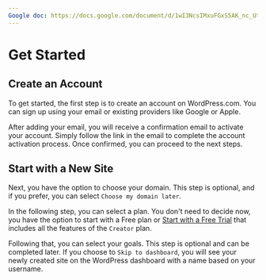 ```yaml
---
Google doc: https://docs.google.com/document/d/1wI3NcsIMxuFGxS5AK_nc_Uts8KZ7kEm0dgp7l-iaDUA/edit#heading=h.54oijtp9vyq2
---
```



# Get Started

## Create an Account

To get started, the first step is to create an account on WordPress.com. You can sign up using your email or existing providers like Google or Apple.

After adding your email, you will receive a confirmation email to activate your account. Simply follow the link in the email to complete the account activation process. Once confirmed, you can proceed to the next steps.

## Start with a New Site

Next, you have the option to choose your domain. This step is optional, and if you prefer, you can select `Choose my domain later`.

In the following step, you can select a plan. You don't need to decide now, you have the option to start with a Free plan or [Start with a Free Trial](https://wordpress.com/setup/new-hosted-site) that includes all the features of the `Creator` plan.

Following that, you can select your goals. This step is optional and can be completed later. If you choose to `Skip to dashboard`, you will see your newly created site on the WordPress dashboard with a name based on your username.
